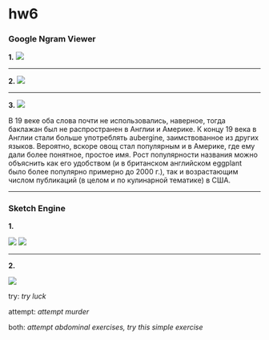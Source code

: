 # hw6
### Google Ngram Viewer

__1.__
![](https://github.com/anitabakaeva/hw6/blob/master/%D0%A1%D0%BD%D0%B8%D0%BC%D0%BE%D0%BA%20%D1%8D%D0%BA%D1%80%D0%B0%D0%BD%D0%B0%202018-04-02%20%D0%B2%2018.35.06.png)

---

__2.__
![](https://github.com/anitabakaeva/hw6/blob/master/%D0%A1%D0%BD%D0%B8%D0%BC%D0%BE%D0%BA%20%D1%8D%D0%BA%D1%80%D0%B0%D0%BD%D0%B0%202018-04-02%20%D0%B2%2018.39.49.png)

---

__3.__
![](https://github.com/anitabakaeva/hw6/blob/master/%D0%A1%D0%BD%D0%B8%D0%BC%D0%BE%D0%BA%20%D1%8D%D0%BA%D1%80%D0%B0%D0%BD%D0%B0%202018-04-02%20%D0%B2%2019.04.15.png)

В 19 веке оба слова почти не использовались, наверное, тогда баклажан был не распространен в Англии и Америке. К концу 19 века в Англии стали больше употреблять aubergine, заимствованное из других языков. Вероятно, вскоре овощ стал популярным и в Америке, где ему дали более понятное, простое имя. Рост популярности названия можно объяснить как его удобством (и в британском английском eggplant было более популярно примерно до 2000 г.), так и возрастающим числом публикаций (в целом и по кулинарной тематике) в США.

---

### Sketch Engine
__1.__

![](https://github.com/anitabakaeva/hw6/blob/master/%D0%A1%D0%BD%D0%B8%D0%BC%D0%BE%D0%BA%20%D1%8D%D0%BA%D1%80%D0%B0%D0%BD%D0%B0%202018-04-02%20%D0%B2%2019.59.31.png?raw=true)
![](https://github.com/anitabakaeva/hw6/blob/master/%D0%A1%D0%BD%D0%B8%D0%BC%D0%BE%D0%BA%20%D1%8D%D0%BA%D1%80%D0%B0%D0%BD%D0%B0%202018-04-02%20%D0%B2%2019.40.50.png?raw=true)

---

__2.__

![](https://github.com/anitabakaeva/hw6/blob/master/download.png)

try: _try luck_

attempt: _attempt murder_

both: _attempt	abdominal exercises, try	this simple exercise_
